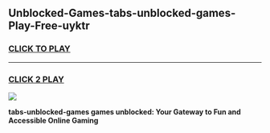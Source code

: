 
## Unblocked-Games-tabs-unblocked-games-Play-Free-uyktr
<h3>
<a href="https://premium76.site?title=tabs-unblocked-games&ref=20A">CLICK TO PLAY</a></h3>
<hr>

<h3>
<a href="https://premium76.site?title=tabs-unblocked-games&ref=20A">CLICK 2 PLAY</a>
  
</h3>

<a href="https://premium76.site?title=tabs-unblocked-games&ref=20A"><img src="https://clearcache.store/games.png"></a>


**tabs-unblocked-games games unblocked: Your Gateway to Fun and Accessible Online Gaming**
